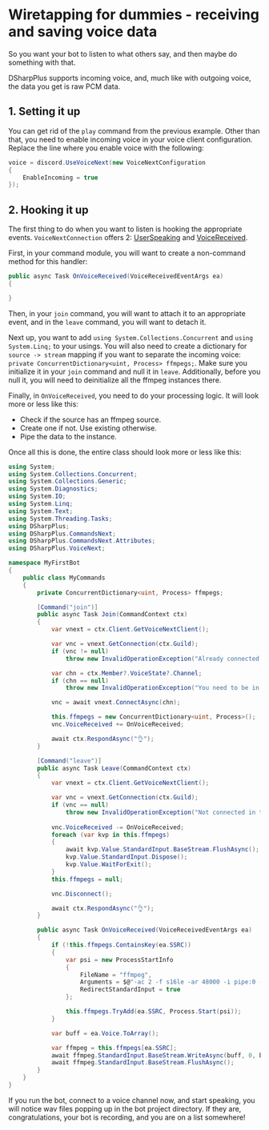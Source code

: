 # Wiretapping for dummies - receiving and saving voice data

So you want your bot to listen to what others say, and then maybe do something with that.

DSharpPlus supports incoming voice, and, much like with outgoing voice, the data you get is raw PCM data.

## 1. Setting it up

You can get rid of the `play` command from the previous example. Other than that, you need to enable incoming voice in your 
voice client configuration. Replace the line where you enable voice with the following:

```cs
voice = discord.UseVoiceNext(new VoiceNextConfiguration
{
	EnableIncoming = true
});
```

## 2. Hooking it up

The first thing to do when you want to listen is hooking the appropriate events. `VoiceNextConnection` offers 2: 
[UserSpeaking](/api/DSharpPlus.VoiceNext.VoiceNextConnection.html#DSharpPlus_VoiceNext_VoiceNextConnection_UserSpeaking) and 
[VoiceReceived](/api/DSharpPlus.VoiceNext.VoiceNextConnection.html#DSharpPlus_VoiceNext_VoiceNextConnection_VoiceReceived).

First, in your command module, you will want to create a non-command method for this handler:

```cs
public async Task OnVoiceReceived(VoiceReceivedEventArgs ea)
{

}
```

Then, in your `join` command, you will want to attach it to an appropriate event, and in the `leave` command, you will 
want to detach it.

Next up, you want to add `using System.Collections.Concurrent` and `using System.Linq;` to your usings. You will also need to 
create a dictionary for `source -> stream` mapping if you want to separate the incoming voice: 
`private ConcurrentDictionary<uint, Process> ffmpegs;`. Make sure you initialize it in your `join` command and null it in 
`leave`. Additionally, before you null it, you will need to deinitialize all the ffmpeg instances there.

Finally, in `OnVoiceReceived`, you need to do your processing logic. It will look more or less like this:

* Check if the source has an ffmpeg source.
* Create one if not. Use existing otherwise.
* Pipe the data to the instance.

Once all this is done, the entire class should look more or less like this:

```cs
using System;
using System.Collections.Concurrent;
using System.Collections.Generic;
using System.Diagnostics;
using System.IO;
using System.Linq;
using System.Text;
using System.Threading.Tasks;
using DSharpPlus;
using DSharpPlus.CommandsNext;
using DSharpPlus.CommandsNext.Attributes;
using DSharpPlus.VoiceNext;

namespace MyFirstBot
{
    public class MyCommands
    {
        private ConcurrentDictionary<uint, Process> ffmpegs;

        [Command("join")]
        public async Task Join(CommandContext ctx)
        {
            var vnext = ctx.Client.GetVoiceNextClient();

            var vnc = vnext.GetConnection(ctx.Guild);
            if (vnc != null)
                throw new InvalidOperationException("Already connected in this guild.");

            var chn = ctx.Member?.VoiceState?.Channel;
            if (chn == null)
                throw new InvalidOperationException("You need to be in a voice channel.");

            vnc = await vnext.ConnectAsync(chn);

            this.ffmpegs = new ConcurrentDictionary<uint, Process>();
            vnc.VoiceReceived += OnVoiceReceived;

            await ctx.RespondAsync("👌");
        }

        [Command("leave")]
        public async Task Leave(CommandContext ctx)
        {
            var vnext = ctx.Client.GetVoiceNextClient();

            var vnc = vnext.GetConnection(ctx.Guild);
            if (vnc == null)
                throw new InvalidOperationException("Not connected in this guild.");
            
            vnc.VoiceReceived -= OnVoiceReceived;
            foreach (var kvp in this.ffmpegs)
            {
                await kvp.Value.StandardInput.BaseStream.FlushAsync();
                kvp.Value.StandardInput.Dispose();
                kvp.Value.WaitForExit();
            }
            this.ffmpegs = null;

            vnc.Disconnect();

            await ctx.RespondAsync("👌");
        }

        public async Task OnVoiceReceived(VoiceReceivedEventArgs ea)
        {
            if (!this.ffmpegs.ContainsKey(ea.SSRC))
            {
                var psi = new ProcessStartInfo
                {
                    FileName = "ffmpeg",
                    Arguments = $@"-ac 2 -f s16le -ar 48000 -i pipe:0 -ac 2 -ar 44100 {ea.SSRC}.wav",
                    RedirectStandardInput = true
                };

                this.ffmpegs.TryAdd(ea.SSRC, Process.Start(psi));
            }

            var buff = ea.Voice.ToArray();

            var ffmpeg = this.ffmpegs[ea.SSRC];
            await ffmpeg.StandardInput.BaseStream.WriteAsync(buff, 0, buff.Length);
            await ffmpeg.StandardInput.BaseStream.FlushAsync();
        }
    }
}
```

If you run the bot, connect to a voice channel now, and start speaking, you will notice wav files popping up in the bot 
project directory. If they are, congratulations, your bot is recording, and you are on a list somewhere!